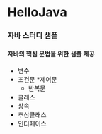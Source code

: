 # HelloJava
### 자바 스터디 샘플
#### 자바의 핵심 문법을 위한 샘플 제공
* 변수
* 조건문
  *제어문
  * 반복문
* 클래스
* 상속
* 추상클래스
* 인터페이스
